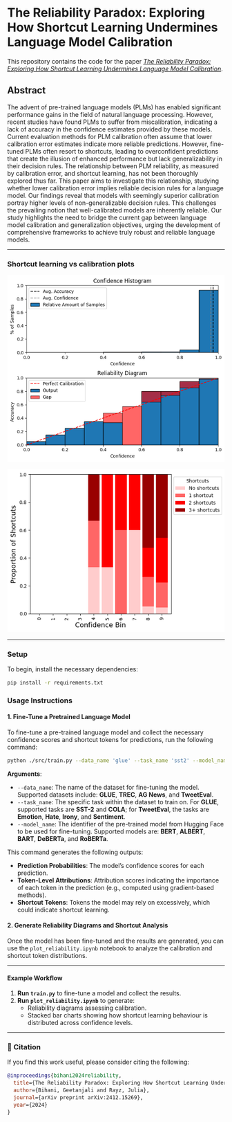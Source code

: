# The Reliability Paradox: Exploring How Shortcut Learning Undermines Language Model Calibration

This repository contains the code for the paper [_The Reliability Paradox: Exploring How Shortcut Learning Undermines Language Model Calibration_](https://arxiv.org/abs/2412.15269). 

## Abstract
The advent of pre-trained language models (PLMs) has enabled significant performance gains in the field of natural language processing. However, recent studies have found PLMs to suffer from miscalibration, indicating a lack of accuracy in the confidence estimates provided by these models. Current evaluation methods for PLM calibration often assume that lower calibration error estimates indicate more reliable predictions. However, fine-tuned PLMs often resort to shortcuts, leading to overconfident predictions that create the illusion of enhanced performance but lack generalizability in their decision rules. The relationship between PLM reliability, as measured by calibration error, and shortcut learning, has not been thoroughly explored thus far. This paper aims to investigate this relationship, studying whether lower calibration error implies reliable decision rules for a language model. Our findings reveal that models with seemingly superior calibration portray higher levels of non-generalizable decision rules. This challenges the prevailing notion that well-calibrated models are inherently reliable. Our study highlights the need to bridge the current gap between language model calibration and generalization objectives, urging the development of comprehensive frameworks to achieve truly robust and reliable language models.

---
### Shortcut learning vs calibration plots
<p>
<img src="./figures/rel-trec-deberta.png">
</p>

<p>
<img src="./figures/sl-trec-deberta.png">
</p>

---
### Setup
To begin, install the necessary dependencies:
```bash
pip install -r requirements.txt
```

### Usage Instructions

#### 1. **Fine-Tune a Pretrained Language Model**
To fine-tune a pre-trained language model and collect the necessary confidence scores and shortcut tokens for predictions, run the following command:
```bash
python ./src/train.py --data_name 'glue' --task_name 'sst2' --model_name 'bert'
```

**Arguments**:
- `--data_name`: The name of the dataset for fine-tuning the model. Supported datasets include: **GLUE**, **TREC**, **AG News**, and **TweetEval**.
- `--task_name`: The specific task within the dataset to train on. For **GLUE**, supported tasks are **SST-2** and **COLA**; for **TweetEval**, the tasks are **Emotion**, **Hate**, **Irony**, and **Sentiment**.
- `--model_name`: The identifier of the pre-trained model from Hugging Face to be used for fine-tuning. Supported models are: **BERT**, **ALBERT**, **BART**, **DeBERTa**, and **RoBERTa**.

This command generates the following outputs:
- **Prediction Probabilities**: The model’s confidence scores for each prediction.
- **Token-Level Attributions**: Attribution scores indicating the importance of each token in the prediction (e.g., computed using gradient-based methods).
- **Shortcut Tokens**: Tokens the model may rely on excessively, which could indicate shortcut learning.

#### 2. **Generate Reliability Diagrams and Shortcut Analysis**
Once the model has been fine-tuned and the results are generated, you can use the `plot_reliability.ipynb` notebook to analyze the calibration and shortcut token distributions.

---

#### Example Workflow

1. **Run `train.py`** to fine-tune a model and collect the results.
2. **Run `plot_reliability.ipynb`** to generate:
   - Reliability diagrams assessing calibration.
   - Stacked bar charts showing how shortcut learning behaviour is distributed across confidence levels.
---

### 🧠 Citation

If you find this work useful, please consider citing the following:

```bibtex
@inproceedings{bihani2024reliability,
  title={The Reliability Paradox: Exploring How Shortcut Learning Undermines Language Model Calibration},
  author={Bihani, Geetanjali and Rayz, Julia},
  journal={arXiv preprint arXiv:2412.15269},
  year={2024}
}
```
